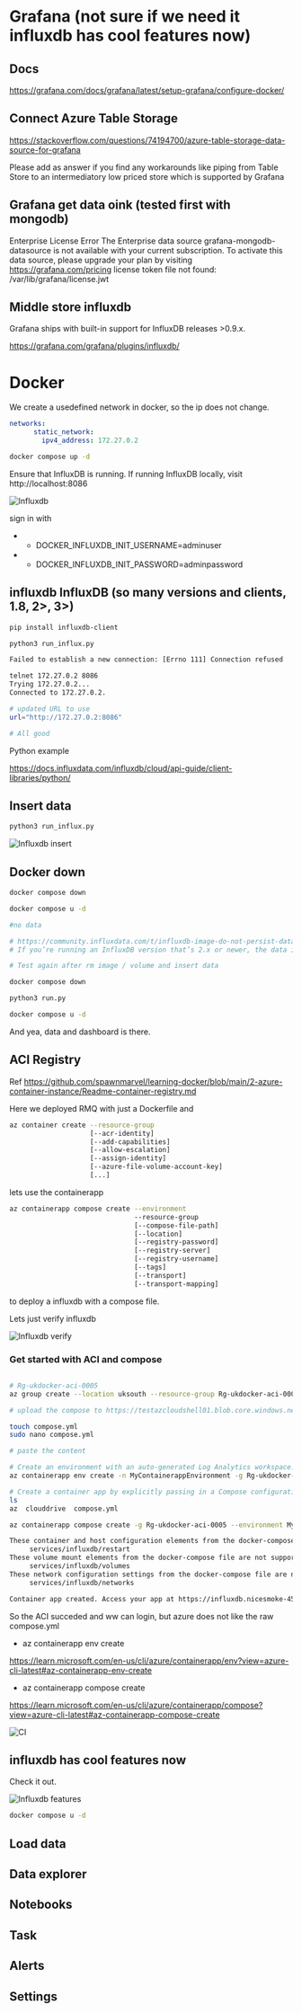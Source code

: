 # Grafana (not sure if we need it influxdb has cool features now)

## Docs

https://grafana.com/docs/grafana/latest/setup-grafana/configure-docker/

## Connect Azure Table Storage

https://stackoverflow.com/questions/74194700/azure-table-storage-data-source-for-grafana

Please add as answer if you find any workarounds like piping from Table Store to an intermediatory low priced store which is supported by Grafana

## Grafana get data oink (tested first with mongodb)

Enterprise License Error
The Enterprise data source grafana-mongodb-datasource is not available with your current subscription. To activate this data source, please upgrade your plan by visiting https://grafana.com/pricing
license token file not found: /var/lib/grafana/license.jwt

## Middle store influxdb

Grafana ships with built-in support for InfluxDB releases >0.9.x.

https://grafana.com/grafana/plugins/influxdb/

# Docker

We create a usedefined network in docker, so the ip does not change.

```yml
networks:
      static_network:
        ipv4_address: 172.27.0.2
```

```bash
docker compose up -d
```

Ensure that InfluxDB is running. If running InfluxDB locally, visit http://localhost:8086


![Influxdb](https://github.com/spawnmarvel/learning-docker/blob/main/prod-ish/influxdb_py/images/influxdb.jpg)

sign in with
* - DOCKER_INFLUXDB_INIT_USERNAME=adminuser
* - DOCKER_INFLUXDB_INIT_PASSWORD=adminpassword

## influxdb InfluxDB (so many versions and clients, 1.8, 2>, 3>)

```bash
pip install influxdb-client

python3 run_influx.py

Failed to establish a new connection: [Errno 111] Connection refused

telnet 172.27.0.2 8086
Trying 172.27.0.2...
Connected to 172.27.0.2.

# updated URL to use
url="http://172.27.0.2:8086"

# All good
```

Python example

https://docs.influxdata.com/influxdb/cloud/api-guide/client-libraries/python/

## Insert data

```bash
python3 run_influx.py

```

![Influxdb insert](https://github.com/spawnmarvel/learning-docker/blob/main/prod-ish/influxdb_py/images/influxdb_insert.jpg)



## Docker down

```bash
docker compose down

docker compose u -d

#no data

# https://community.influxdata.com/t/influxdb-image-do-not-persist-data-in-docker-volume-docker-compose-stack/31193
# If you’re running an InfluxDB version that’s 2.x or newer, the data is stored in /var/lib/influxdb2. If you’re using this version, modify your volume mapping like this: - vol_influxdb:/var/lib/influxdb2

# Test again after rm image / volume and insert data

docker compose down

python3 run.py

docker compose u -d
```

And yea, data and dashboard is there.

## ACI Registry

Ref https://github.com/spawnmarvel/learning-docker/blob/main/2-azure-container-instance/Readme-container-registry.md

Here we deployed RMQ with just a Dockerfile and

```bash
az container create --resource-group
                    [--acr-identity]
                    [--add-capabilities]
                    [--allow-escalation]
                    [--assign-identity]
                    [--azure-file-volume-account-key]
                    [...]


```
 lets use the containerapp

```bash
az containerapp compose create --environment
                               --resource-group
                               [--compose-file-path]
                               [--location]
                               [--registry-password]
                               [--registry-server]
                               [--registry-username]
                               [--tags]
                               [--transport]
                               [--transport-mapping]
```
to deploy a influxdb with a compose file.

Lets just verify influxdb

![Influxdb verify](https://github.com/spawnmarvel/learning-docker/blob/main/prod-ish/influxdb_py/images/verify_influx.jpg)

### Get started with ACI and compose



```bash

# Rg-ukdocker-aci-0005
az group create --location uksouth --resource-group Rg-ukdocker-aci-0005

# upload the compose to https://testazcloudshell01.blob.core.windows.net/influxdb/compose.yml

touch compose.yml
sudo nano compose.yml

# paste the content

# Create an environment with an auto-generated Log Analytics workspace.
az containerapp env create -n MyContainerappEnvironment -g Rg-ukdocker-aci-0005 --location uksouth

# Create a container app by explicitly passing in a Compose configuration file.
ls
az  clouddrive  compose.yml

az containerapp compose create -g Rg-ukdocker-aci-0005 --environment MyContainerappEnvironment --compose-file-path "compose.yml"

These container and host configuration elements from the docker-compose file are not supported in Azure Container Apps. For more information about supported configuration, please see https://aka.ms/containerapp/compose/configuration
     services/influxdb/restart
These volume mount elements from the docker-compose file are not supported in Azure Container Apps. For more information about supported storage configuration, please see https://aka.ms/containerapp/compose/volumes
     services/influxdb/volumes
These network configuration settings from the docker-compose file are not supported in Azure Container Apps. For more information about supported networking configuration, please see https://aka.ms/containerapp/compose/networking
     services/influxdb/networks

Container app created. Access your app at https://influxdb.nicesmoke-450faf32.uksouth.azurecontainerapps.io/

```
So the ACI succeded and ww can login, but azure does not like the raw compose.yml

* az containerapp env create 

https://learn.microsoft.com/en-us/cli/azure/containerapp/env?view=azure-cli-latest#az-containerapp-env-create

* az containerapp compose create

https://learn.microsoft.com/en-us/cli/azure/containerapp/compose?view=azure-cli-latest#az-containerapp-compose-create


![CI](https://github.com/spawnmarvel/learning-docker/blob/main/prod-ish/influxdb_py/images/aci.jpg)

## influxdb has cool features now

Check it out.

![Influxdb features](https://github.com/spawnmarvel/learning-docker/blob/main/prod-ish/influxdb_py/images/influxdb_features.jpg)

```bash
docker compose u -d

```

## Load data

## Data explorer

## Notebooks

## Task

## Alerts

## Settings







